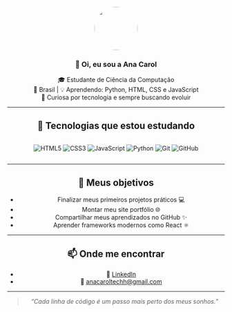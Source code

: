 <div align="center">

<img src="https://github.com/SEU_USUARIO/SEU_REPOSITORIO/blob/main/images/minicraft_avatar.png" width="100px" style="border-radius: 50%"><br>

### 👋 Oi, eu sou a **Ana Carol**  
🎓 Estudante de Ciência da Computação  
📍 Brasil | 💡 Aprendendo: Python, HTML, CSS e JavaScript  
🌱 Curiosa por tecnologia e sempre buscando evoluir

---

## 🧰 Tecnologias que estou estudando

<div style="display: flex; gap: 10px; justify-content: center;">
  
![HTML5](https://img.shields.io/badge/HTML5-E34F26?style=for-the-badge&logo=html5&logoColor=white)
![CSS3](https://img.shields.io/badge/CSS3-1572B6?style=for-the-badge&logo=css3&logoColor=white)
![JavaScript](https://img.shields.io/badge/JavaScript-F7DF1E?style=for-the-badge&logo=javascript&logoColor=black)
![Python](https://img.shields.io/badge/Python-3776AB?style=for-the-badge&logo=python&logoColor=white)
![Git](https://img.shields.io/badge/Git-F05032?style=for-the-badge&logo=git&logoColor=white)
![GitHub](https://img.shields.io/badge/GitHub-000000?style=for-the-badge&logo=github&logoColor=white)

</div>

---

## 🚀 Meus objetivos

- Finalizar meus primeiros projetos práticos 💻  
- Montar meu site portfólio 🌐  
- Compartilhar meus aprendizados no GitHub ✨  
- Aprender frameworks modernos como React ⚛️

---

## 📫 Onde me encontrar

- 💼 [LinkedIn](https://www.linkedin.com/in/ana-carolina-4a2397230/)  
- 📧 anacaroltechh@gmail.com

---

> *“Cada linha de código é um passo mais perto dos meus sonhos.”*

</div>


        
